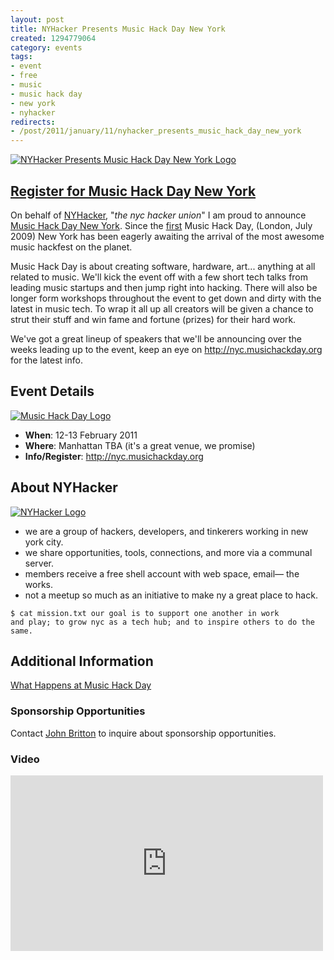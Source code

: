 ```yaml
--- 
layout: post
title: NYHacker Presents Music Hack Day New York
created: 1294779064
category: events
tags:
- event
- free
- music
- music hack day
- new york
- nyhacker
redirects:
- /post/2011/january/11/nyhacker_presents_music_hack_day_new_york
---
```

<a href="http://nyc.musichackday.org"><img src="http://farm6.static.flickr.com/5087/5346211755_9b117d2966.jpg" alt="NYHacker Presents Music Hack Day New York Logo" /></a>

<h2><a href="http://nyc.musichackday.org/index.php?page=Main+page">Register for Music Hack Day New York</a></h2>

<p>On behalf of <a href="http://nyhacker.org">NYHacker</a>, "<em>the nyc hacker union</em>" I am proud to announce <a href="http://nyc.musichackday.org">Music Hack Day New York</a>. Since the <a href="http://london.musichackday.org/2009/">first</a> Music Hack Day, (London, July 2009) New York has been eagerly awaiting the arrival of the most awesome music hackfest on the planet.</p>

<p>Music Hack Day is about creating software, hardware, art... anything at all related to music. We'll kick the event off with a few short tech talks from leading music startups and then jump right into hacking. There will also be longer form workshops throughout the event to get down and dirty with the latest in music tech. To wrap it all up all creators will be given a chance to strut their stuff and win fame and fortune (prizes) for their hard work.</p>

<p>We've got a great lineup of speakers that we'll be announcing over the weeks leading up to the event, keep an eye on <a href="http://nyc.musichackday.org">http://nyc.musichackday.org</a> for the latest info.</p>

<h2>Event Details</h2>

<a href="http://musichackday.org"><img src="http://farm6.static.flickr.com/5087/5346152855_02d5aeeb2b_m.jpg" alt="Music Hack Day Logo" /></a>

<ul>
<li><strong>When</strong>: 12-13 February 2011</li>
<li><strong>Where</strong>: Manhattan TBA (it's a great venue, we promise)</li>
<li><strong>Info/Register</strong>: <a href="http://nyc.musichackday.org">http://nyc.musichackday.org</a></li>
</ul>

<h2>About NYHacker</h2>
<a href="http://nyhacker.org"><img src="http://farm6.static.flickr.com/5208/5346766120_89b0bf0154_m.jpg" alt="NYHacker Logo" /></a>
<ul>
<li>we are a group of hackers, developers, and tinkerers working in new york city.</li>
<li>we share opportunities, tools, connections, and more via a communal server.</li>
<li>members receive a free shell account with web space, email— the works.</li>
<li>not a meetup so much as an initiative to make ny a great place to hack.</li>
</ul>

<code>$ cat mission.txt
our goal is to support one another in work and play; to grow nyc as a tech hub; and to inspire others to do the same.</code>

<h2>Additional Information</h2>
<a href="http://musicmachinery.com/2010/10/08/what-happens-at-a-music-hack-day/">What Happens at Music Hack Day</a>

<h3>Sponsorship Opportunities</h3>
<p>Contact <a href="mailto:public@johndbritton.com">John Britton</a> to inquire about sponsorship opportunities.</p>

<h3>Video</h3>
<iframe src="http://player.vimeo.com/video/13701170?title=0&amp;byline=0&amp;portrait=0" width="500" height="281" frameborder="0"></iframe>
